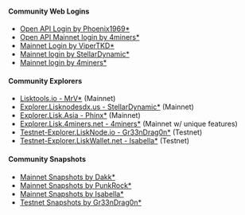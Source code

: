 

<h4><b>Community Web Logins</b></h4>
<ul>
  <li><a href="https://lisk.liskwallet.io/">Open API Login by Phoenix1969*</a>
  <li><a href="https://wallet.lisk.4miners.net">Open API Mainnet login by 4miners*</a></li>
  <li><a href="https://lisk-login.vipertkd.com/">Mainnet Login by ViperTKD*</a></li>
  <li><a href="https://login.lisknodesdx.us">Mainnet login by StellarDynamic*</a></li>
  <li><a href="https://wallet.lisk.4miners.net">Mainnet login by 4miners*</a></li>
  </ul>
<h4><b>Community Explorers</b></h4>
<ul>
  <li><a href="https://lisktools.io">Lisktools.io - MrV*</a> (Mainnet)</li>
  <li><a href="https://explorer.lisknodesdx.us">Explorer.Lisknodesdx.us - StellarDynamic*</a> (Mainnet)</li>
  <li><a href="https://explorer.lisk.asia">Explorer.Lisk.Asia - Phinx*</a> (Mainnet)</li>
  <li><a href="https://explorer.lisk.4miners.net">Explorer.Lisk.4miners.net - 4miners*</a> (Mainnet w/ unique features)</li>
  <li><a href="https://testnet-explorer.lisknode.io/">Testnet-Explorer.LiskNode.io - Gr33nDrag0n*</a> (Testnet)</li>
  <li><a href="https://testnet-explorer.liskwallet.net">Testnet-Explorer.LiskWallet.net - Isabella*</a> (Testnet)</li>
</ul>
<h4><b>Community Snapshots</b></h4>
<ul>
  <li><a href="http://46.16.190.190/lisk/snapshot ">Mainnet Snapshots by Dakk*</a>
  <li><a href="https://snapshot.punkrock.me/">Mainnet Snapshots by PunkRock*</a></li>
  <li><a href="https://snapshot.liskwallet.net">Mainnet Snapshots by Isabella*</a></li>
  <li><a href="https://testnet-snapshot.lisknode.io/">Testnet Snapshots by Gr33nDrag0n*</a></li>
  
</ul>
